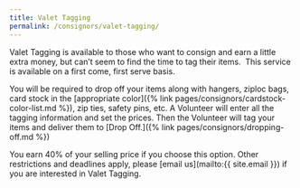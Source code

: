 ```yaml
---
title: Valet Tagging
permalink: /consignors/valet-tagging/
---
```


Valet Tagging is available to those who want to consign and earn a little extra money, but can’t seem to find the time to tag their items.  This service is available on a first come, first serve basis.

You will be required to drop off your items along with hangers, ziploc bags, card stock in the [appropriate color]({% link pages/consignors/cardstock-color-list.md %}), zip ties, safety pins, etc. A Volunteer will enter all the tagging information and set the prices. Then the Volunteer will tag your items and deliver them to [Drop Off.]({% link pages/consignors/dropping-off.md %})

You earn 40% of your selling price if you choose this option. Other restrictions and deadlines apply, please [email us](mailto:{{ site.email }}) if you are interested in Valet Tagging.

